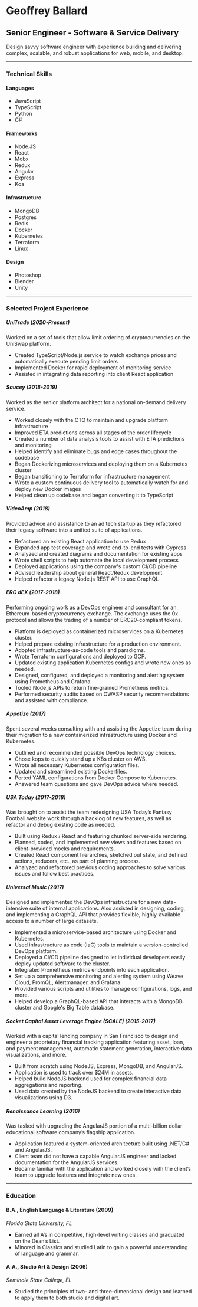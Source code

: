 # Geoffrey Ballard

## Senior Engineer - Software & Service Delivery

Design savvy software engineer with experience building and delivering complex, scalable, and robust applications for web, mobile, and desktop.

---

### Technical Skills

#### Languages

- JavaScript
- TypeScript
- Python
- C#

#### Frameworks

- Node.JS
- React
- Mobx
- Redux
- Angular
- Express
- Koa

#### Infrastructure

- MongoDB
- Postgres
- Redis
- Docker
- Kubernetes
- Terraform
- Linux

#### Design

- Photoshop
- Blender
- Unity

---

### Selected Project Experience

##### UniTrade (2020-Present)

Worked on a set of tools that allow limit ordering of cryptocurrencies on the UniSwap platform.

- Created TypeScript/Node.js service to watch exchange prices and automatically execute pending limit orders
- Implemented Docker for rapid deployment of monitoring service
- Assisted in integrating data reporting into client React application

##### Saucey (2018-2019)

Worked as the senior platform architect for a national on-demand delivery service.

- Worked closely with the CTO to maintain and upgrade platform infrastructure
- Improved ETA predictions across all stages of the order lifecycle
- Created a number of data analysis tools to assist with ETA predictions and monitoring
- Helped identify and eliminate bugs and edge cases throughout the codebase
- Began Dockerizing microservices and deploying them on a Kubernetes cluster
- Began transitioning to Terraform for infrastructure management
- Wrote a custom continuous delivery tool to automatically watch for and deploy new Docker images
- Helped clean up codebase and began converting it to TypeScript

##### VideoAmp (2018)

Provided advice and assistance to an ad tech startup as they refactored their legacy software into a unified suite of applications.

- Refactored an existing React application to use Redux
- Expanded app test coverage and wrote end-to-end tests with Cypress
- Analyzed and created diagrams and documentation for existing apps
- Wrote shell scripts to help automate the local development process
- Deployed applications using the company's custom CI/CD pipeline
- Advised leadership about general React/Redux development
- Helped refactor a legacy Node.js REST API to use GraphQL

##### ERC dEX (2017-2018)

Performing ongoing work as a DevOps engineer and consultant for an Ethereum-based cryptocurrency exchange. The exchange uses the 0x protocol and allows the trading of a number of ERC20-compliant tokens.

- Platform is deployed as containerized microservices on a Kubernetes cluster.
- Helped prepare existing infrastructure for a production environment.
- Adopted infrastructure-as-code tools and paradigms.
- Wrote Terraform configurations and deployed to GCP.
- Updated existing application Kubernetes configs and wrote new ones as needed.
- Designed, configured, and deployed a monitoring and alerting system using Prometheus and Grafana.
- Tooled Node.js APIs to return fine-grained Prometheus metrics.
- Performed security audits based on OWASP security recommendations and assisted with compliance.

##### Appetize (2017)

Spent several weeks consulting with and assisting the Appetize team during their migration to a new containerized infrastructure using Docker and Kubernetes.

- Outlined and recommended possible DevOps technology choices.
- Chose kops to quickly stand up a K8s cluster on AWS.
- Wrote all necessary Kubernetes configuration files.
- Updated and streamlined existing Dockerfiles.
- Ported YAML configurations from Docker Compose to Kubernetes.
- Answered team questions and gave DevOps advice where needed.

##### USA Today (2017-2018)

Was brought on to assist the team redesigning USA Today’s Fantasy Football website work through a backlog of new features, as well as refactor and debug existing code as needed.

- Built using Redux / React and featuring chunked server-side rendering.
- Planned, coded, and implemented new views and features based on client-provided mocks and requirements.
- Created React component hierarchies, sketched out state, and defined actions, reducers, etc., as part of planning process.
- Analyzed and refactored previous coding approaches to solve various issues and follow best practices.

##### Universal Music (2017)

Designed and implemented the DevOps infrastructure for a new data-intensive suite of internal applications. Also assisted in designing, coding, and implementing a GraphQL API that provides flexible, highly-available access to a number of large datasets.

- Implemented a microservice-based architecture using Docker and Kubernetes.
- Used infrastructure as code (IaC) tools to maintain a version-controlled DevOps platform.
- Deployed a CI/CD pipeline designed to let individual developers easily deploy updated software to the cluster.
- Integrated Prometheus metrics endpoints into each application.
- Set up a comprehensive monitoring and alerting system using Weave Cloud, PromQL, Alertmanager, and Grafana.
- Provided various scripts and utilities to manage configurations, logs, and more.
- Helped develop a GraphQL-based API that interacts with a MongoDB cluster and Google's Big Table database.

##### Socket Capital Asset Leverage Engine (SCALE) (2015-2017)

Worked with a capital lending company in San Francisco to design and engineer a proprietary financial tracking application featuring asset, loan, and payment management, automatic statement generation, interactive data visualizations, and more.

- Built from scratch using NodeJS, Express, MongoDB, and AngularJS.
- Application is used to track over $24M in assets.
- Helped build NodeJS backend used for complex financial data aggregations and reporting.
- Used data created by the NodeJS backend to create interactive data visualizations using D3.

##### Renaissance Learning (2016)

Was tasked with upgrading the AngularJS portion of a multi-billion dollar educational software company’s flagship application.

- Application featured a system-oriented architecture built using .NET/C# and AngularJS.
- Client team did not have a capable AngularJS engineer and lacked documentation for the AngularJS services.
- Became familiar with the application and worked closely with the client’s team to upgrade features and integrate new ones.

---

### Education

#### B.A., English Language & Literature (2009)

_Florida State University, FL_

- Earned all A’s in competitive, high-level writing classes and graduated on the Dean’s List. 
- Minored in Classics and studied Latin to gain a powerful understanding of language and grammar.

#### A.A., Studio Art & Design (2006)

_Seminole State College, FL_

- Studied the principles of two- and three-dimensional design and learned to apply them to both studio and digital art.

